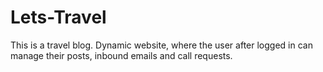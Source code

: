 # Lets-Travel
This is a travel blog. Dynamic website, where the user after logged in can manage their posts, inbound emails and call requests.
